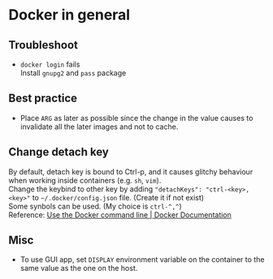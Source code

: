 # Docker in general

## Troubleshoot
- `docker login` fails  
  Install `gnupg2` and `pass` package

## Best practice
- Place `ARG` as later as possible since the change in the value causes to
  invalidate all the later images and not to cache.

## Change detach key
By default, detach key is bound to Ctrl-p, and it causes glitchy behaviour when
working inside containers (e.g. `sh`, `vim`).  
Change the keybind to other key by adding `"detachKeys": "ctrl-<key>,<key>"` to
`~/.docker/config.json` file. (Create it if not exist)  
Some synbols can be used. (My choice is `ctrl-^,^`)  
Reference: [Use the Docker command line | Docker Documentation](https://docs.docker.com/engine/reference/commandline/cli/#default-key-sequence-to-detach-from-containers)

## Misc
- To use GUI app, set `DISPLAY` environment variable on the container to the
  same value as the one on the host.
